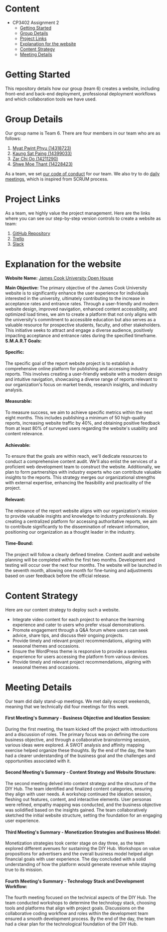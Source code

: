 # Content
* CP3402 Assignment 2
  * [Getting Started](#Getting-Started)
  * [Group Details](#Group-Details)
  * [Project Links](#Project-Links)
  * [Explanation for the website](#Explanation-for-the-website)
  * [Content Strategy](#Content-Strategy)
  * [Meeting Details](#Meeting-Details)
 
# Getting Started
 
This repository details how our group (team 6) creates a website, including front-end and back-end deployment, professional deployment workflows and which collaboration tools we have used. 
 
 
# Group Details
 
Our group name is Team 6. There are four members in our team who are as follows:
1. [Myat Pwint Phyu (14318723)](https://www.linkedin.com/in/myat-pwint-phyu-67b587284/)
2. [Kaung Sat Paing (14399033)](https://www.linkedin.com/in/kaung-sat-paing-2b02b825b/?utm_source=share&utm_campaign=share_via&utm_content=profile&utm_medium=ios_app)
3. [Zar Chi Oo (14211290)](https://www.linkedin.com/in/zarchioo/)
4. [Shwe Moe Thant (14228423)](https://www.linkedin.com/in/shwe-moe-thant-454473223/)


As a team, we set [our code of conduct](https://docs.google.com/document/d/1kDKkVeRaLh9u8EgRC4VUBGRNnzZF26KD7whVBtHkiJ8/edit?usp=sharing) for our team.
We also try to do [daily meetings](https://miro.com/welcomeonboard/OU00RWc1eENZeWJUbnd0aktVVmlBeVhWZERtcWIwVUo2azM3Y3R4ekZEZjVNbnpsUHRjZE1POUUzQTdnS25xYnwzNDU4NzY0NTQxOTQyODkzMzQwfDI=?share_link_id=231631393104), which is inspired from SCRUM process.
 
 
# Project Links
 
As a team, we highly value the project management. Here are the links where you can see our step-by-step version controls
to create a website as team:
1. [GitHub Repository](https://github.com/ShweMoeThantAurum/ContentManagementSystemGroupAssignmentTeam6)
2. [Trello](https://trello.com/b/K4nnWSkQ/team-6)
3. [Slack](https://join.slack.com/t/namethegroup/shared_invite/zt-29hsfnftw-c_owSNMwG86oE4wNrx7dtQ)


# Explanation for the website
 
**Website Name:** [James Cook University Open House](https://cmsteam6.org/)

**Main Objective:** 
The primary objective of the James Cook University website is to significantly enhance the user experience for individuals interested in the university, ultimately contributing to the increase in acceptance rates and entrance rates. Through a user-friendly and modern website design, improved navigation, enhanced content accessibility, and optimized load times, we aim to create a platform that not only aligns with the university's commitment to accessible education but also serves as a valuable resource for prospective students, faculty, and other stakeholders. This initiative seeks to attract and engage a diverse audience, positively impacting acceptance and entrance rates during the specified timeframe.
**S.M.A.R.T Goals:**
#### Specific: 
The specific goal of the report website project is to establish a comprehensive online platform for publishing and accessing industry reports. This involves creating a user-friendly website with a modern design and intuitive navigation, showcasing a diverse range of reports relevant to our organization's focus on market trends, research insights, and industry analysis.
#### Measurable: 
To measure success, we aim to achieve specific metrics within the next eight months. This includes publishing a minimum of 50 high-quality reports, increasing website traffic by 40%, and obtaining positive feedback from at least 80% of surveyed users regarding the website's usability and content relevance.
#### Achievable: 
To ensure that the goals are within reach, we'll dedicate resources to conduct a comprehensive content audit. We'll also enlist the services of a proficient web development team to construct the website. Additionally, we plan to form partnerships with industry experts who can contribute valuable insights to the reports. This strategy merges our organizational strengths with external expertise, enhancing the feasibility and practicality of the project.
#### Relevant: 
The relevance of the report website aligns with our organization's mission to provide valuable insights and knowledge to industry professionals. By creating a centralized platform for accessing authoritative reports, we aim to contribute significantly to the dissemination of relevant information, positioning our organization as a thought leader in the industry.
#### Time-Bound: 
The project will follow a clearly defined timeline. Content audit and website planning will be completed within the first two months. Development and testing will occur over the next four months. The website will be launched in the seventh month, allowing one month for fine-tuning and adjustments based on user feedback before the official release.
 
 
# Content Strategy
 
Here are our content strategy to deploy such a website.
* Integrate video content for each project to enhance the learning experience and cater to users who prefer visual demonstrations.
* Promote engagement through a Q&A forum where users can seek advice, share tips, and discuss their ongoing projects.
* Provide timely and relevant project recommendations, aligning with seasonal themes and occasions.
* Ensure the WordPress theme is responsive to provide a seamless experience for users accessing the platform from various devices.
* Provide timely and relevant project recommendations, aligning with seasonal themes and occasions.


# Meeting Details
Our team did daily stand-up meetings. We met daily except weekends, meaning that we technically did four meetings for this week.
#### First Meeting's Summary - Business Objective and Ideation Session:
During the first meeting, the team kicked off the project with introductions and a discussion of roles. The primary focus
was on defining the core business objective, and through a collaborative brainstorming session, various ideas were explored.
A SWOT analysis and affinity mapping exercise helped organize these thoughts. By the end of the day, the team had a clearer understanding
of the business goal and the challenges and opportunities associated with it.

#### Second Meeting's Summary - Content Strategy and Website Structure: 
The second meeting delved into content strategy and the structure of the DIY Hub. The team identified and finalized content categories,
ensuring they align with user needs. A workshop continued the ideation session, fleshing out features, content, and interactive elements.
User personas were refined, empathy mapping was conducted, and the business objective was solidified based on the insights gained.
The team collaboratively sketched the initial website structure, setting the foundation for an engaging user experience.

#### Third Meeting's Summary - Monetization Strategies and Business Model: 
Monetization strategies took center stage on day three, as the team explored different avenues for sustaining the DIY Hub.
Workshops on value propositions for advertisers and the overall business model helped align financial goals with user experience.
The day concluded with a solid understanding of how the platform would generate revenue while staying true to its mission.
 
#### Fourth Meeting's Summary - Technology Stack and Development Workflow: 
The fourth meeting focused on the technical aspects of the DIY Hub. The team conducted workshops to determine the technology stack,
choosing tools and platforms that align with project goals. Discussions on the collaborative coding workflow and roles within the development
team ensured a smooth development process. By the end of the day, the team had a clear plan for the technological foundation of the DIY Hub.
